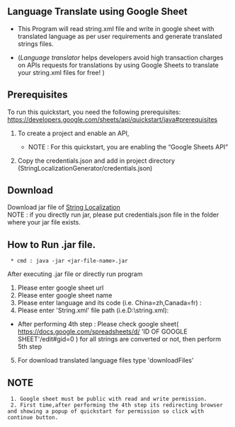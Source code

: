 ## Language Translate using Google Sheet
- This Program will read string.xml file and write in google sheet with translated language as per user requirements and generate translated strings files.


- (_Language translator_ helps developers avoid high transaction charges on APIs requests for translations by using Google Sheets to translate your string.xml files for free! )

## Prerequisites
To run this quickstart, you need the following prerequisites:</br> https://developers.google.com/sheets/api/quickstart/java#prerequisites

1. To create a project and enable an API,
   - NOTE : For this quickstart, you are enabling the “Google Sheets API”

2. Copy the credentials.json and add  in project directory (StringLocalizationGenerator/credentials.json)

## Download
Download jar file of [String Localization](lib/StringLocalization.jar)
</br>NOTE : if you directly run jar, please put credentials.json file in the folder where your jar file exists. 
## How to Run .jar file.

     * cmd : java -jar <jar-file-name>.jar

After executing .jar file or directly run program
1. Please enter google sheet url
2. Please enter google sheet name
3. Please enter language and its code (i.e. China=zh,Canada=fr) :
4. Please enter 'String.xml' file path (i.e.D:\string.xml):

- After performing 4th step : Please check google sheet( https://docs.google.com/spreadsheets/d/ 'ID OF GOOGLE SHEET'/edit#gid=0 ) for all strings are converted or not, then perform 5th step

5. For download translated language files type 'downloadFiles'


## NOTE
     1. Google sheet must be public with read and write permission.
     2. First time,after performing the 4th step its redirecting browser and showing a popup of quickstart for permission so click with continue button.

     